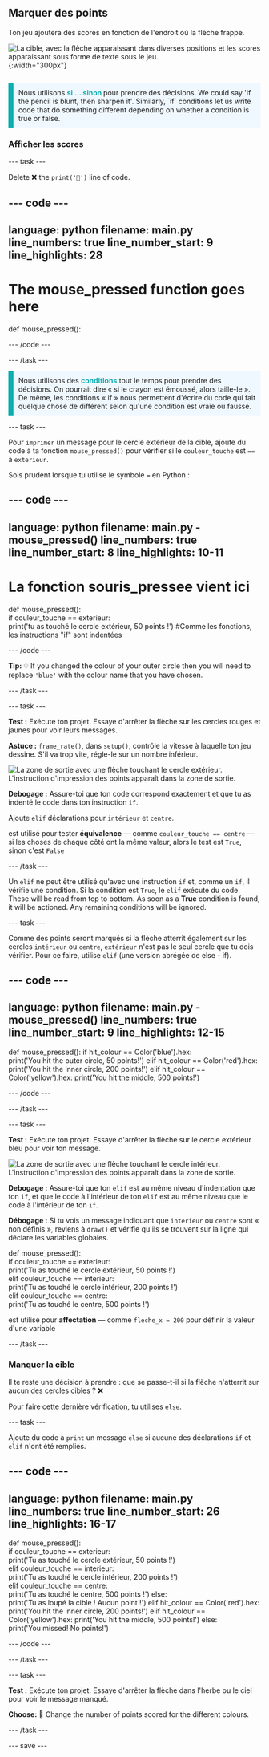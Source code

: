 ## Marquer des points

<div style="display: flex; flex-wrap: wrap">
<div style="flex-basis: 200px; flex-grow: 1; margin-right: 15px;">
Ton jeu ajoutera des scores en fonction de l'endroit où la flèche frappe.
</div>
<div>

![La cible, avec la flèche apparaissant dans diverses positions et les scores apparaissant sous forme de texte sous le jeu.](images/points-scored.gif){:width="300px"}

</div>
</div>

<p style="border-left: solid; border-width:10px; border-color: #0faeb0; background-color: aliceblue; padding: 10px;">
Nous utilisons <span style="color: #0faeb0; font-weight: bold;"> si … sinon </span> pour prendre des décisions. We could say 'if the pencil is blunt, then sharpen it'. Similarly, `if` conditions let us write code that do something different depending on whether a condition is true or false.
</p>

### Afficher les scores

--- task ---

Delete ❌ the `print('🎯')` line of code.

--- code ---
---
language: python filename: main.py line_numbers: true line_number_start: 9
line_highlights: 28
---
# The mouse_pressed function goes here
def mouse_pressed():


--- /code ---

--- /task ---

<p style="border-left: solid; border-width:10px; border-color: #0faeb0; background-color: aliceblue; padding: 10px;">
Nous utilisons des <span style="color: #0faeb0; font-weight: bold;">conditions</span> tout le temps pour prendre des décisions. On pourrait dire « si le crayon est émoussé, alors taille-le ». De même, les conditions « if » nous permettent d'écrire du code qui fait quelque chose de différent selon qu'une condition est vraie ou fausse.
</p>

--- task ---

Pour `imprimer` un message pour le cercle extérieur de la cible, ajoute du code à ta fonction `mouse_pressed()` pour vérifier si le `couleur_touche` est `==` à `exterieur`.

Sois prudent lorsque tu utilise le symbole `=` en Python :

--- code ---
---
language: python filename: main.py - mouse_pressed() line_numbers: true line_number_start: 8
line_highlights: 10-11
---

# La fonction souris_pressee vient ici
def mouse_pressed():     
if couleur_touche == exterieur:      
print('tu as touché le cercle extérieur, 50 points !') #Comme les fonctions, les instructions "if" sont indentées

--- /code ---

**Tip:** 💡 If you changed the colour of your outer circle then you will need to replace `'blue'` with the colour name that you have chosen.

--- /task ---

--- task ---

**Test :** Exécute ton projet. Essaye d'arrêter la flèche sur les cercles rouges et jaunes pour voir leurs messages.

**Astuce :** `frame_rate()`, dans `setup()`, contrôle la vitesse à laquelle ton jeu dessine. S'il va trop vite, régle-le sur un nombre inférieur.

![La zone de sortie avec une flèche touchant le cercle extérieur. L'instruction d'impression des points apparaît dans la zone de sortie.](images/blue-points.png)

**Debogage :** Assure-toi que ton code correspond exactement et que tu as indenté le code dans ton instruction `if`.

Ajoute `elif` déclarations pour `intérieur` et `centre`.

est utilisé pour tester **équivalence** — comme `couleur_touche == centre` — si les choses de chaque côté ont la même valeur, alors le test est `True`, sinon c'est `False`

--- /task ---

Un `elif` ne peut être utilisé qu'avec une instruction `if` et, comme un `if`, il vérifie une condition. Si la condition est `True`, le `elif` exécute du code. These will be read from top to bottom. As soon as a **True** condition is found, it will be actioned. Any remaining conditions will be ignored.

--- task ---

Comme des points seront marqués si la flèche atterrit également sur les cercles `intérieur` ou `centre`, `extérieur` n'est pas le seul cercle que tu dois vérifier. Pour ce faire, utilise `elif` (une version abrégée de else - if).

--- code ---
---
language: python filename: main.py - mouse_pressed() line_numbers: true line_number_start: 9
line_highlights: 12-15
---

def mouse_pressed(): if hit_colour == Color('blue').hex:   
print('You hit the outer circle, 50 points!') elif hit_colour == Color('red').hex: print('You hit the inner circle, 200 points!') elif hit_colour == Color('yellow').hex: print('You hit the middle, 500 points!')

--- /code ---

--- /task ---

--- task ---

**Test :** Exécute ton projet. Essaye d'arrêter la flèche sur le cercle extérieur bleu pour voir ton message.

![La zone de sortie avec une flèche touchant le cercle intérieur. L'instruction d'impression des points apparaît dans la zone de sortie.](images/yellow-points.png)

**Debogage :** Assure-toi que ton `elif` est au même niveau d'indentation que ton `if`, et que le code à l'intérieur de ton `elif` est au même niveau que le code à l'intérieur de ton `if`.

**Débogage :** Si tu vois un message indiquant que `interieur` ou `centre` sont « non définis », reviens à `draw()` et vérifie qu'ils se trouvent sur la ligne qui déclare les variables globales.

def mouse_pressed():    
if couleur_touche == exterieur:    
print('Tu as touché le cercle extérieur, 50 points !')    
elif couleur_touche == interieur:    
print('Tu as touché le cercle intérieur, 200 points !')   
elif couleur_touche == centre:    
print('Tu as touché le centre, 500 points !')

est utilisé pour **affectation** — comme `fleche_x = 200` pour définir la valeur d'une variable

--- /task ---

### Manquer la cible

Il te reste une décision à prendre : que se passe-t-il si la flèche n'atterrit sur aucun des cercles cibles ? ❌

Pour faire cette dernière vérification, tu utilises `else`.

--- task ---

Ajoute du code à `print` un message `else` si aucune des déclarations `if` et `elif` n'ont été remplies.

--- code ---
---
language: python filename: main.py line_numbers: true line_number_start: 26
line_highlights: 16-17
---

def mouse_pressed():    
if couleur_touche == exterieur:   
print('Tu as touché le cercle extérieur, 50 points !')   
elif couleur_touche == interieur:   
print('Tu as touché le cercle intérieur, 200 points !')   
elif couleur_touche == centre:    
print('Tu as touché le centre, 500 points !') else:   
print('Tu as loupé la cible ! Aucun point !') elif hit_colour == Color('red').hex: print('You hit the inner circle, 200 points!') elif hit_colour == Color('yellow').hex: print('You hit the middle, 500 points!') else:   
print('You missed! No points!')

--- /code ---

--- /task ---

--- task ---

**Test :** Exécute ton projet. Essaye d'arrêter la flèche dans l'herbe ou le ciel pour voir le message manqué.

**Choose:** 💭 Change the number of points scored for the different colours.

--- /task ---

--- save ---
